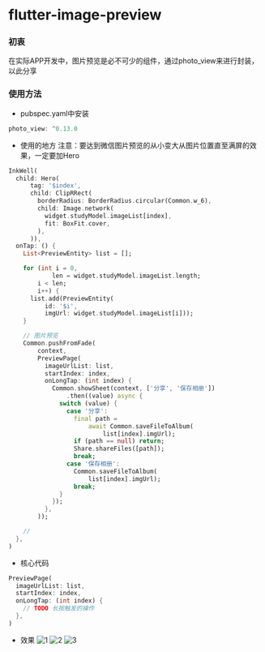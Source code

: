 # flutter-image-preview
### 初衷
在实际APP开发中，图片预览是必不可少的组件，通过photo_view来进行封装，以此分享

### 使用方法
* pubspec.yaml中安装
```java
photo_view: ^0.13.0
```

* 使用的地方
注意：要达到微信图片预览的从小变大从图片位置直至满屏的效果，一定要加Hero
```dart
InkWell(
  child: Hero(
      tag: '$index',
      child: ClipRRect(
        borderRadius: BorderRadius.circular(Common.w_6),
        child: Image.network(
          widget.studyModel.imageList[index],
          fit: BoxFit.cover,
        ),
      )),
  onTap: () {
    List<PreviewEntity> list = [];

    for (int i = 0,
            len = widget.studyModel.imageList.length;
        i < len;
        i++) {
      list.add(PreviewEntity(
          id: '$i',
          imgUrl: widget.studyModel.imageList[i]));
    }

    // 图片预览
    Common.pushFromFade(
        context,
        PreviewPage(
          imageUrlList: list,
          startIndex: index,
          onLongTap: (int index) {
            Common.showSheet(context, ['分享', '保存相册'])
                .then((value) async {
              switch (value) {
                case '分享':
                  final path =
                      await Common.saveFileToAlbum(
                          list[index].imgUrl);
                  if (path == null) return;
                  Share.shareFiles([path]);
                  break;
                case '保存相册':
                  Common.saveFileToAlbum(
                      list[index].imgUrl);
                  break;
              }
            });
          },
        ));

    //
  },
)
```

* 核心代码
```dart
PreviewPage(
  imageUrlList: list,
  startIndex: index,
  onLongTap: (int index) {
    // TODO 长按触发的操作
  },
)
```

* 效果
![1](https://user-images.githubusercontent.com/49790909/149075095-125f7a96-ced2-4ba7-a3ed-4805e9d2fda7.jpg)
![2](https://user-images.githubusercontent.com/49790909/149075127-c211468e-920e-49d2-9887-281c535333a8.jpg)
![3](https://user-images.githubusercontent.com/49790909/149075139-e79b296b-cf5d-4810-9ee6-ebb1ed90be62.jpg)


